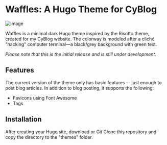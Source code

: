 # Waffles: A Hugo Theme for CyBlog
![image](https://github.com/user-attachments/assets/b14a4276-cfe4-4527-9f3e-f5d4ba4fe989)

Waffles is a minimal dark Hugo theme inspired by the Risotto theme, created for my CyBlog website. The colorway is modeled after a cliché "hacking" computer terminal—a black/grey background with green text.

_Please note that this is the initial release and is still under development._

## Features

The current version of the theme only has basic features -- just enough to post blog articles. In addition to blog posting, it supports the following:
- Favicons using Font Awesome
- Tags 

## Installation
After creating your Hugo site, download or Git Clone this repository and copy the directory to the "themes" folder.
